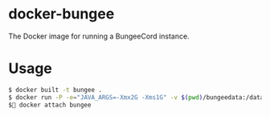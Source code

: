 # docker-bungee
The Docker image for running a BungeeCord instance.

# Usage
```bash
$ docker built -t bungee .
$ docker run -P -e="JAVA_ARGS=-Xmx2G -Xms1G" -v $(pwd)/bungeedata:/data -itd --name bungee bungee
$ docker attach bungee
```